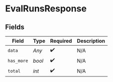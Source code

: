 # EvalRunsResponse


## Fields

| Field              | Type               | Required           | Description        |
| ------------------ | ------------------ | ------------------ | ------------------ |
| `data`             | *Any*              | :heavy_check_mark: | N/A                |
| `has_more`         | *bool*             | :heavy_check_mark: | N/A                |
| `total`            | *int*              | :heavy_check_mark: | N/A                |